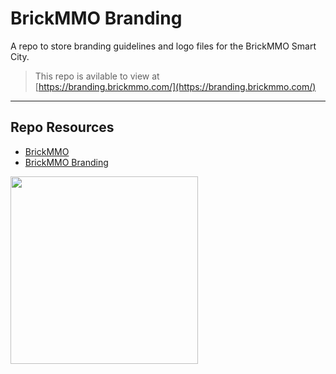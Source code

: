 # BrickMMO Branding

A repo to store branding guidelines and logo files for the BrickMMO Smart City.

> This repo is avilable to view at  
> [https://branding.brickmmo.com/](https://branding.brickmmo.com/)

***

## Repo Resources

* [BrickMMO](https://www.brickmmo.com/)
* [BrickMMO Branding](https://branding.brickmmo.com/)

<a href="https://brickmmo.com">
<img src="https://brickmmo.com/images/brickmmo-logo-horizontal.jpg" width="300">
</a>
